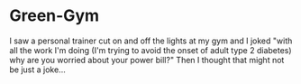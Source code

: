 # Green-Gym
I saw a personal trainer cut on and off the lights at my gym and I joked "with all the work I'm doing (I'm trying to avoid the onset of adult type 2 diabetes) why are you worried about your power bill?"  Then I thought that might not be just a joke...
